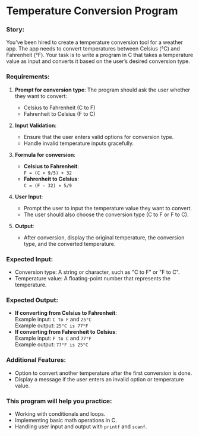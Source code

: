 # Temperature Conversion Program

### Story:

You’ve been hired to create a temperature conversion tool for a weather app. The app needs to convert temperatures between Celsius (°C) and Fahrenheit (°F). Your task is to write a program in C that takes a temperature value as input and converts it based on the user’s desired conversion type.

### Requirements:

1. **Prompt for conversion type**: The program should ask the user whether they want to convert:
   - Celsius to Fahrenheit (C to F)
   - Fahrenheit to Celsius (F to C)
2. **Input Validation**:

   - Ensure that the user enters valid options for conversion type.
   - Handle invalid temperature inputs gracefully.

3. **Formula for conversion**:

   - **Celsius to Fahrenheit**:  
     `F = (C × 9/5) + 32`
   - **Fahrenheit to Celsius**:  
     `C = (F - 32) × 5/9`

4. **User Input**:

   - Prompt the user to input the temperature value they want to convert.
   - The user should also choose the conversion type (C to F or F to C).

5. **Output**:
   - After conversion, display the original temperature, the conversion type, and the converted temperature.

### Expected Input:

- Conversion type: A string or character, such as "C to F" or "F to C".
- Temperature value: A floating-point number that represents the temperature.

### Expected Output:

- **If converting from Celsius to Fahrenheit**:  
  Example input: `C to F` and `25°C`  
  Example output: `25°C is 77°F`
- **If converting from Fahrenheit to Celsius**:  
  Example input: `F to C` and `77°F`  
  Example output: `77°F is 25°C`

### Additional Features:

- Option to convert another temperature after the first conversion is done.
- Display a message if the user enters an invalid option or temperature value.

### This program will help you practice:

- Working with conditionals and loops.
- Implementing basic math operations in C.
- Handling user input and output with `printf` and `scanf`.

